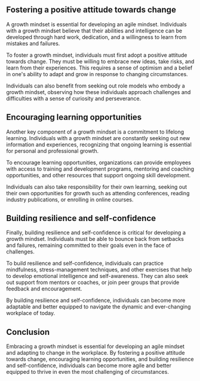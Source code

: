 
Fostering a positive attitude towards change
--------------------------------------------

A growth mindset is essential for developing an agile mindset. Individuals with a growth mindset believe that their abilities and intelligence can be developed through hard work, dedication, and a willingness to learn from mistakes and failures.

To foster a growth mindset, individuals must first adopt a positive attitude towards change. They must be willing to embrace new ideas, take risks, and learn from their experiences. This requires a sense of optimism and a belief in one's ability to adapt and grow in response to changing circumstances.

Individuals can also benefit from seeking out role models who embody a growth mindset, observing how these individuals approach challenges and difficulties with a sense of curiosity and perseverance.

Encouraging learning opportunities
----------------------------------

Another key component of a growth mindset is a commitment to lifelong learning. Individuals with a growth mindset are constantly seeking out new information and experiences, recognizing that ongoing learning is essential for personal and professional growth.

To encourage learning opportunities, organizations can provide employees with access to training and development programs, mentoring and coaching opportunities, and other resources that support ongoing skill development.

Individuals can also take responsibility for their own learning, seeking out their own opportunities for growth such as attending conferences, reading industry publications, or enrolling in online courses.

Building resilience and self-confidence
---------------------------------------

Finally, building resilience and self-confidence is critical for developing a growth mindset. Individuals must be able to bounce back from setbacks and failures, remaining committed to their goals even in the face of challenges.

To build resilience and self-confidence, individuals can practice mindfulness, stress-management techniques, and other exercises that help to develop emotional intelligence and self-awareness. They can also seek out support from mentors or coaches, or join peer groups that provide feedback and encouragement.

By building resilience and self-confidence, individuals can become more adaptable and better equipped to navigate the dynamic and ever-changing workplace of today.

Conclusion
----------

Embracing a growth mindset is essential for developing an agile mindset and adapting to change in the workplace. By fostering a positive attitude towards change, encouraging learning opportunities, and building resilience and self-confidence, individuals can become more agile and better equipped to thrive in even the most challenging of circumstances.
